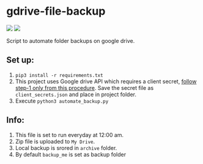 # gdrive-file-backup

![](https://img.shields.io/badge/MadeWith-Python-green)
[![](https://img.shields.io/badge/BuiltFor-MLH(LHD)-yellow)](https://www.mlh.io)


Script to automate folder backups on google drive.

## Set up:
1. `pip3 install -r requirements.txt`
2. This project uses Google drive API which requires a client secret, [follow step-1 only from this procedure](https://developers.google.com/drive/api/v3/quickstart/python). Save the secret file as `client_secrets.json` and place in project folder.
3. Execute `python3 automate_backup.py`

## Info:
1. This file is set to run everyday at 12:00 am.
2. Zip file is uploaded to `My Drive`.
3. Local backup is srored in `archive` folder.
4. By default  `backup_me` is set as backup folder
